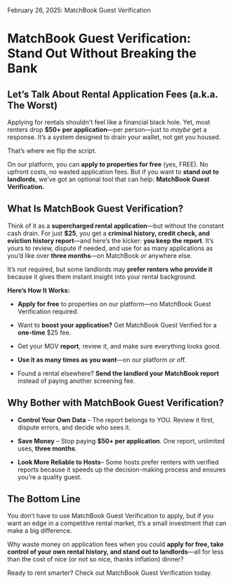February 26, 2025: MatchBook Guest Verification

# **MatchBook Guest Verification: Stand Out Without Breaking the Bank**

## **Let’s Talk About Rental Application Fees (a.k.a. The Worst)**

Applying for rentals shouldn't feel like a financial black hole. Yet,
most renters drop **$50+ per application**—per person—just to *maybe*
get a response. It’s a system designed to drain your wallet, not get you
housed.

That’s where we flip the script.

On our platform, you can **apply to properties for free** (yes, FREE).
No upfront costs, no wasted application fees. But if you want to **stand
out to landlords**, we’ve got an optional tool that can help:
**MatchBook Guest Verification.**

## **What Is MatchBook Guest Verification?**

Think of it as a **supercharged rental application**—but without the
constant cash drain. For just **$25**, you get a **criminal history,
credit check, and eviction history report**—and here’s the kicker: **you
keep the report**. It’s yours to review, dispute if needed, and use for
as many applications as you’d like over **three months**—on MatchBook
*or* anywhere else.

It’s not required, but some landlords may **prefer renters who provide
it** because it gives them instant insight into your rental background.

**Here’s How It Works:**

-   **Apply for free** to properties on our platform—no MatchBook Guest
    Verification required.

-   Want to **boost your application?** Get MatchBook Guest Verified for
    a **one-time** $25 fee.

-   Get your MGV **report**, review it, and make sure everything looks
    good.

-   **Use it as many times as you want**—on our platform *or* off.

-   Found a rental elsewhere? **Send the landlord your MatchBook
    report** instead of paying another screening fee.

## **Why Bother with MatchBook Guest Verification?**

-   **Control Your Own Data** – The report belongs to YOU. Review it
    first, dispute errors, and decide who sees it.

-   **Save Money** – Stop paying **$50+ per application**. One report,
    unlimited uses, **three months**.

-   **Look More Reliable to Hosts**– Some hosts prefer renters with
    verified reports because it speeds up the decision-making process
    and ensures you’re a quality guest.

## **The Bottom Line**

You don’t have to use MatchBook Guest Verification to apply, but if you
want an edge in a competitive rental market, it’s a small investment
that can make a big difference.

Why waste money on application fees when you could **apply for free,
take control of your own rental history, and stand out to
landlords**—all for less than the cost of nice (or not so nice, thanks
inflation) dinner?

Ready to rent smarter? Check out MatchBook Guest Verification today.
